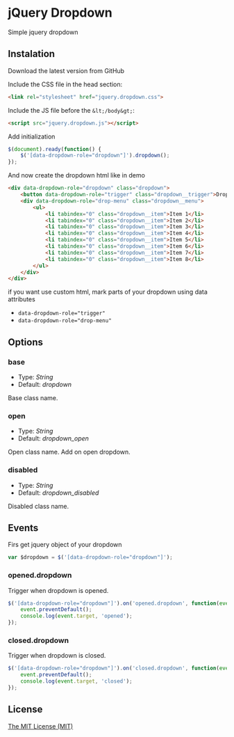 # jQuery Dropdown

Simple jquery dropdown

## Instalation

Download the latest version from GitHub

Include the CSS file in the head section:

```html
<link rel="stylesheet" href="jquery.dropdown.css">
```

Include the JS file before the `&lt;/body&gt;`:

```html
<script src="jquery.dropdown.js"></script>
```

Add initialization

```js
$(document).ready(function() {
	$('[data-dropdown-role="dropdown"]').dropdown();
});
```

And now create the dropdown html like in demo

```html
<div data-dropdown-role="dropdown" class="dropdown">
	<button data-dropdown-role="trigger" class="dropdown__trigger">Dropdown<span class="dropdown__caret"></span></button>
	<div data-dropdown-role="drop-menu" class="dropdown__menu">
		<ul>
			<li tabindex="0" class="dropdown__item">Item 1</li>
			<li tabindex="0" class="dropdown__item">Item 2</li>
			<li tabindex="0" class="dropdown__item">Item 3</li>
			<li tabindex="0" class="dropdown__item">Item 4</li>
			<li tabindex="0" class="dropdown__item">Item 5</li>
			<li tabindex="0" class="dropdown__item">Item 6</li>
			<li tabindex="0" class="dropdown__item">Item 7</li>
			<li tabindex="0" class="dropdown__item">Item 8</li>
		</ul>
	</div>
</div>
```

if you want use custom html, mark parts of your dropdown using data attributes

* `data-dropdown-role="trigger"`
* `data-dropdown-role="drop-menu"`

## Options

### base
* Type: *String*
* Default: *dropdown*

Base class name.

### open
* Type: *String*
* Default: *dropdown_open*

Open class name. Add on open dropdown.

### disabled
* Type: *String*
* Default: *dropdown_disabled*

Disabled class name.


## Events

Firs get jquery object of your dropdown

```js
var $dropdown = $('[data-dropdown-role="dropdown"]');
```

### opened.dropdown

Trigger when dropdown is opened.

```js
$('[data-dropdown-role="dropdown"]').on('opened.dropdown', function(event) {
	event.preventDefault();
	console.log(event.target, 'opened');
});
```

### closed.dropdown

Trigger when dropdown is closed.

```js
$('[data-dropdown-role="dropdown"]').on('closed.dropdown', function(event) {
	event.preventDefault();
	console.log(event.target, 'closed');
});
```



## License
[The MIT License (MIT)](LICENSE)
